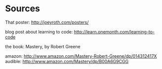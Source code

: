 # Sources

That poster: http://joeyroth.com/posters/

blog post about learning to code: http://learn.onemonth.com/learning-to-code

the book: Mastery, by Robert Greene

amazon: http://www.amazon.com/Mastery-Robert-Greene/dp/014312417X
audible: http://www.amazon.com/Mastery/dp/B00A6G9CGG

